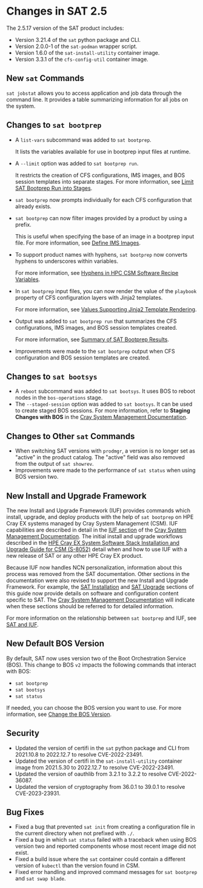 # Changes in SAT 2.5

The 2.5.17 version of the SAT product includes:

- Version 3.21.4 of the `sat` python package and CLI.
- Version 2.0.0-1 of the `sat-podman` wrapper script.
- Version 1.6.0 of the `sat-install-utility` container image.
- Version 3.3.1 of the `cfs-config-util` container image.

## New `sat` Commands

`sat jobstat` allows you to access application and job data through the command
line. It provides a table summarizing information for all jobs on the system.

## Changes to `sat bootprep`

- A `list-vars` subcommand was added to `sat bootprep`.

  It lists the variables available for use in bootprep input files at runtime.

- A `--limit` option was added to `sat bootprep run`.

  It restricts the creation of CFS configurations, IMS images, and BOS session
  templates into separate stages. For more information, see
  [Limit SAT Bootprep Run into Stages](../usage/sat_and_iuf.md#limit-sat-bootprep-run-into-stages).

- `sat bootprep` now prompts individually for each CFS configuration that
  already exists.

- `sat bootprep` can now filter images provided by a product by using a prefix.

  This is useful when specifying the base of an image in a bootprep input
  file. For more information, see
  [Define IMS Images](../usage/sat_bootprep.md#define-ims-images).

- To support product names with hyphens, `sat bootprep` now converts hyphens to
  underscores within variables.

  For more information, see
  [Hyphens in HPC CSM Software Recipe Variables](../usage/sat_bootprep.md#hyphens-in-hpc-csm-software-recipe-variables).

- In `sat bootprep` input files, you can now render the value of the `playbook`
  property of CFS configuration layers with Jinja2 templates.

  For more information, see
  [Values Supporting Jinja2 Template Rendering](../usage/sat_bootprep.md#values-supporting-jinja2-template-rendering).

- Output was added to `sat bootprep run` that summarizes the CFS configurations,
  IMS images, and BOS session templates created.

  For more information, see
  [Summary of SAT Bootprep Results](../usage/sat_bootprep.md#summary-of-sat-bootprep-results).

- Improvements were made to the `sat bootprep` output when CFS configuration
  and BOS session templates are created.

## Changes to `sat bootsys`

- A `reboot` subcommand was added to `sat bootsys`. It uses BOS to reboot
  nodes in the `bos-operations` stage.
- The `--staged-session` option was added to `sat bootsys`. It can be used to
  create staged BOS sessions. For more information, refer to **Staging Changes
  with BOS** in the [Cray System Management Documentation](https://cray-hpe.github.io/docs-csm/).

## Changes to Other `sat` Commands

- When switching SAT versions with `prodmgr`, a version is no longer set as
  "active" in the product catalog. The "active" field was also removed from the
  output of `sat showrev`.
- Improvements were made to the performance of `sat status` when using BOS
  version two.

## New Install and Upgrade Framework

The new Install and Upgrade Framework (IUF) provides commands which install,
upgrade, and deploy products with the help of `sat bootprep` on HPE Cray EX
systems managed by Cray System Management (CSM). IUF capabilities are described
in detail in the [IUF section](https://cray-hpe.github.io/docs-csm/en-14/operations/iuf/iuf/)
of the [Cray System Management Documentation](https://cray-hpe.github.io/docs-csm/).
The initial install and upgrade workflows described in the
[HPE Cray EX System Software Stack Installation and Upgrade Guide for CSM
(S-8052)](https://www.hpe.com/support/ex-S-8052) detail when and how to use
IUF with a new release of SAT or any other HPE Cray EX product.

Because IUF now handles NCN personalization, information about this process was
removed from the SAT documentation. Other sections in the documentation were
also revised to support the new Install and Upgrade Framework. For example, the
[SAT Installation](../install.md) and [SAT Upgrade](../upgrade.md) sections of this
guide now provide details on software and configuration content specific to SAT.
The [Cray System Management Documentation](https://cray-hpe.github.io/docs-csm/)
will indicate when these sections should be referred to for detailed information.

For more information on the relationship between `sat bootprep` and IUF, see
[SAT and IUF](../usage/sat_and_iuf.md).

## New Default BOS Version

By default, SAT now uses version two of the Boot Orchestration Service (BOS).
This change to BOS `v2` impacts the following commands that interact with BOS:

- `sat bootprep`
- `sat bootsys`
- `sat status`

If needed, you can choose the BOS version you want to use. For more information,
see [Change the BOS Version](../usage/change_bos_version.md).

## Security

- Updated the version of certifi in the `sat` python package and CLI from
  2021.10.8 to 2022.12.7 to resolve CVE-2022-23491.
- Updated the version of certifi in the `sat-install-utility` container image
  from 2021.5.30 to 2022.12.7 to resolve CVE-2022-23491.
- Updated the version of oauthlib from 3.2.1 to 3.2.2 to resolve CVE-2022-36087.
- Updated the version of cryptography from 36.0.1 to 39.0.1 to resolve
  CVE-2023-23931.

## Bug Fixes

- Fixed a bug that prevented `sat init` from creating a configuration file in
  the current directory when not prefixed with `./`.
- Fixed a bug in which `sat status` failed with a traceback when using BOS
  version two and reported components whose most recent image did not exist.
- Fixed a build issue where the `sat` container could contain a different
  version of `kubectl` than the version found in CSM.
- Fixed error handling and improved command messages for `sat bootprep` and
  `sat swap blade`.
